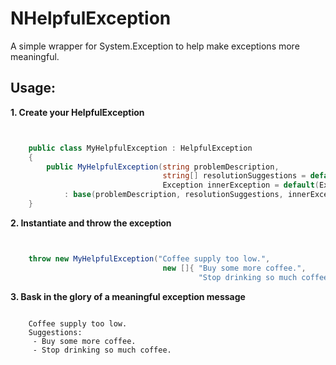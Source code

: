 NHelpfulException
====

A simple wrapper for System.Exception to help make exceptions more meaningful.

Usage:
--------
**1. Create your HelpfulException**

```C#


    public class MyHelpfulException : HelpfulException
    {
        public MyHelpfulException(string problemDescription, 
								  string[] resolutionSuggestions = default(string[]),
                                  Exception innerException = default(Exception))
            : base(problemDescription, resolutionSuggestions, innerException) {}
    }

```

**2. Instantiate and throw the exception**
	
```C#


	throw new MyHelpfulException("Coffee supply too low.", 
								  new []{ "Buy some more coffee.", 
								          "Stop drinking so much coffee." });

```

**3. Bask in the glory of a meaningful exception message**

```
	
	Coffee supply too low.
    Suggestions:
     - Buy some more coffee.
	 - Stop drinking so much coffee.
	 
```

